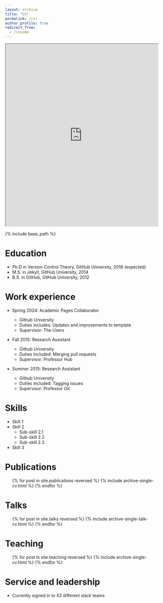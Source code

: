 ```yaml
---
layout: archive
title: "CV"
permalink: /cv/
author_profile: true
redirect_from:
  - /resume
---
```


<iframe src="https://drive.google.com/viewerng/viewer?embedded=true&url=https://elizadawson.github.io/files/Dawson_2024_CV.pdf" width="100%" height="600px"></iframe>
<!-- <iframe src="http://elizadawson.github.io/files/Dawson_2024_CV.pdf" width="600" height="400"></iframe> -->
<!-- <embed src="http://elizadawson.github.io/files/Dawson_2024_CV.pdf" width="600" height="400" type="application/pdf"> -->


{% include base_path %}

Education
======
* Ph.D in Version Control Theory, GitHub University, 2018 (expected)
* M.S. in Jekyll, GitHub University, 2014
* B.S. in GitHub, GitHub University, 2012

Work experience
======
* Spring 2024: Academic Pages Collaborator
  * Github University
  * Duties includes: Updates and improvements to template
  * Supervisor: The Users

* Fall 2015: Research Assistant
  * Github University
  * Duties included: Merging pull requests
  * Supervisor: Professor Hub

* Summer 2015: Research Assistant
  * Github University
  * Duties included: Tagging issues
  * Supervisor: Professor Git
  
Skills
======
* Skill 1
* Skill 2
  * Sub-skill 2.1
  * Sub-skill 2.2
  * Sub-skill 2.3
* Skill 3

Publications
======
  <ul>{% for post in site.publications reversed %}
    {% include archive-single-cv.html %}
  {% endfor %}</ul>
  
Talks
======
  <ul>{% for post in site.talks reversed %}
    {% include archive-single-talk-cv.html  %}
  {% endfor %}</ul>
  
Teaching
======
  <ul>{% for post in site.teaching reversed %}
    {% include archive-single-cv.html %}
  {% endfor %}</ul>
  
Service and leadership
======
* Currently signed in to 43 different slack teams
